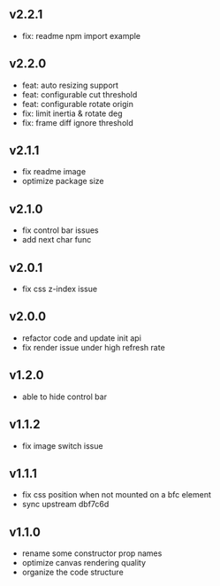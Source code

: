 ## v2.2.1

- fix: readme npm import example

## v2.2.0

- feat: auto resizing support
- feat: configurable cut threshold
- feat: configurable rotate origin
- fix: limit inertia & rotate deg
- fix: frame diff ignore threshold

## v2.1.1

- fix readme image
- optimize package size

## v2.1.0

- fix control bar issues
- add next char func

## v2.0.1

- fix css z-index issue

## v2.0.0

- refactor code and update init api
- fix render issue under high refresh rate

## v1.2.0

- able to hide control bar

## v1.1.2

- fix image switch issue

## v1.1.1

- fix css position when not mounted on a bfc element
- sync upstream dbf7c6d

## v1.1.0

- rename some constructor prop names
- optimize canvas rendering quality
- organize the code structure
